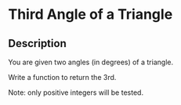 # Third Angle of a Triangle

## Description

You are given two angles (in degrees) of a triangle.

Write a function to return the 3rd.

Note: only positive integers will be tested.